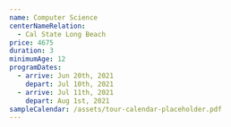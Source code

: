 ```yaml
---
name: Computer Science
centerNameRelation:
  - Cal State Long Beach
price: 4675
duration: 3
minimumAge: 12
programDates:
  - arrive: Jun 20th, 2021
    depart: Jul 10th, 2021
  - arrive: Jul 11th, 2021
    depart: Aug 1st, 2021
sampleCalendar: /assets/tour-calendar-placeholder.pdf
---
```

